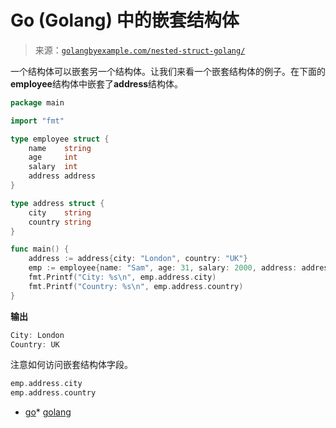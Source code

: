<!--yml

分类：未分类

日期：2024-10-13 06:19:59

-->

# Go (Golang) 中的嵌套结构体

> 来源：[`golangbyexample.com/nested-struct-golang/`](https://golangbyexample.com/nested-struct-golang/)

一个结构体可以嵌套另一个结构体。让我们来看一个嵌套结构体的例子。在下面的**employee**结构体中嵌套了**address**结构体。

```go
package main

import "fmt"

type employee struct {
    name    string
    age     int
    salary  int
    address address
}

type address struct {
    city    string
    country string
}

func main() {
    address := address{city: "London", country: "UK"}
    emp := employee{name: "Sam", age: 31, salary: 2000, address: address}
    fmt.Printf("City: %s\n", emp.address.city)
    fmt.Printf("Country: %s\n", emp.address.country)
}
```

**输出**

```go
City: London
Country: UK
```

注意如何访问嵌套结构体字段。

```go
emp.address.city
emp.address.country
```

+   [go](https://golangbyexample.com/tag/go/)*   [golang](https://golangbyexample.com/tag/golang/)
